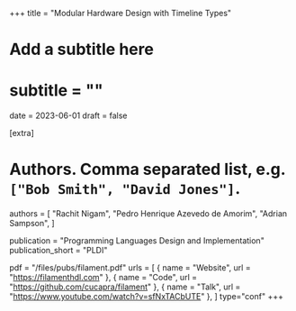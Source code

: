 +++
title = "Modular Hardware Design with Timeline Types"
# Add a subtitle here
# subtitle = ""
date = 2023-06-01
draft = false

[extra]
# Authors. Comma separated list, e.g. `["Bob Smith", "David Jones"]`.
authors = [
  "Rachit Nigam",
  "Pedro Henrique Azevedo de Amorim",
  "Adrian Sampson",
]

publication = "Programming Languages Design and Implementation"
publication_short = "PLDI"

pdf = "/files/pubs/filament.pdf"
urls = [
  { name = "Website", url = "https://filamenthdl.com" },
  { name = "Code", url = "https://github.com/cucapra/filament" },
  { name = "Talk", url = "https://www.youtube.com/watch?v=sfNxTACbUTE" },
]
type="conf"
+++
